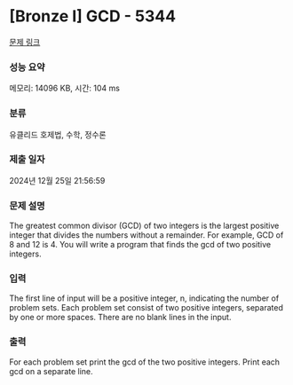 # [Bronze I] GCD - 5344 

[문제 링크](https://www.acmicpc.net/problem/5344) 

### 성능 요약

메모리: 14096 KB, 시간: 104 ms

### 분류

유클리드 호제법, 수학, 정수론

### 제출 일자

2024년 12월 25일 21:56:59

### 문제 설명

<p>The greatest common divisor (GCD) of two integers is the largest positive integer that divides the numbers without a remainder. For example, GCD of 8 and 12 is 4. You will write a program that finds the gcd of two positive integers.</p>

### 입력 

 <p>The first line of input will be a positive integer, n, indicating the number of problem sets. Each problem set consist of two positive integers, separated by one or more spaces. There are no blank lines in the input.</p>

### 출력 

 <p>For each problem set print the gcd of the two positive integers. Print each gcd on a separate line.</p>

